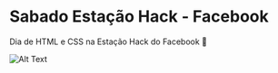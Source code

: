 # Sabado Estação Hack - Facebook
Dia de HTML e CSS na Estação Hack do Facebook 🤘

![Alt Text](https://media.giphy.com/media/UsmcxQeK7BRBK/giphy.gif)
